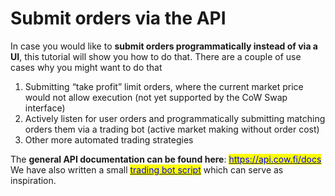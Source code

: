 # Submit orders via the API

In case you would like to **submit orders programmatically instead of via a UI**, this tutorial will show you how to do that. There are a couple of use cases why you might want to do that

1. Submitting “take profit” limit orders, where the current market price would not allow execution (not yet supported by the CoW Swap interface)
2. Actively listen for user orders and programmatically submitting matching orders them via a trading bot (active market making without order cost)
3. Other more automated trading strategies

The **general API documentation can be found here**: [<mark style="color:blue;">https://api.cow.fi/docs</mark>](https://api.cow.fi/docs)\
We have also written a small [<mark style="color:blue;">trading bot script</mark>](https://github.com/gnosis/gp-v2-trading-bot) which can serve as inspiration.
